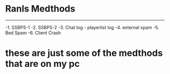 # Ranls Medthods
-----------------
-1. SSBPS-1                                                                                                                                                                -2. SSBPS-2                                                                                                                                                                -3. Chat log - playerlist log                                                                                                                                              -4. external spam                                                                                                                                                          -5. Bed Spam                                                                                                                                                               -6. Client Crash




# these are just some of the medthods that are on my pc
